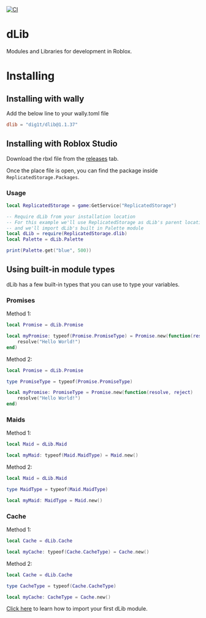 [![CI](https://github.com/dig1t/dlib/actions/workflows/ci.yml/badge.svg?branch=main)](https://github.com/dig1t/dlib/actions/workflows/ci.yml)

# dLib
Modules and Libraries for development in Roblox.

# Installing
## Installing with wally
Add the below line to your wally.toml file
```toml
dlib = "dig1t/dlib@1.1.37"
```
## Installing with Roblox Studio
Download the rbxl file from the [releases](https://github.com/dig1t/dlib/releases) tab.

Once the place file is open, you can find the package inside `ReplicatedStorage.Packages`.

### Usage
```lua
local ReplicatedStorage = game:GetService("ReplicatedStorage")

-- Require dLib from your installation location
-- For this example we'll use ReplicatedStorage as dLib's parent location
-- and we'll import dLib's built in Palette module
local dLib = require(ReplicatedStorage.dlib)
local Palette = dLib.Palette

print(Palette.get("blue", 500))
```

## Using built-in module types
dLib has a few built-in types that you can use to type your variables.

### Promises

Method 1:
```lua
local Promise = dLib.Promise

local myPromise: typeof(Promise.PromiseType) = Promise.new(function(resolve, reject)
	resolve("Hello World!")
end)
```

Method 2:
```lua
local Promise = dLib.Promise

type PromiseType = typeof(Promise.PromiseType)

local myPromise: PromiseType = Promise.new(function(resolve, reject)
	resolve("Hello World!")
end)
```

### Maids

Method 1:
```lua
local Maid = dLib.Maid

local myMaid: typeof(Maid.MaidType) = Maid.new()
```

Method 2:
```lua
local Maid = dLib.Maid

type MaidType = typeof(Maid.MaidType)

local myMaid: MaidType = Maid.new()
```

### Cache

Method 1:
```lua
local Cache = dLib.Cache

local myCache: typeof(Cache.CacheType) = Cache.new()
```

Method 2:
```lua
local Cache = dLib.Cache

type CacheType = typeof(Cache.CacheType)

local myCache: CacheType = Cache.new()
```

[Click here](https://dig1t.github.io/dlib/api/dLib) to learn how to import your first dLib module.
